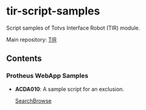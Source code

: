 # tir-script-samples

Script samples of Totvs Interface Robot (TIR) module.

Main repository: [TIR](https://github.com/totvs/tir)

## Contents

### Protheus WebApp Samples

- **ACDA010**: A sample script for an exclusion.  

    [SearchBrowse](Modules/SIGAACD/ACDA010TESTCASE.py)

    